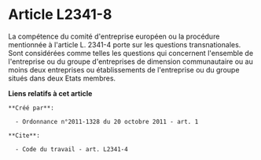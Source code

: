 # Article L2341-8

La compétence du comité d'entreprise européen ou la procédure mentionnée à l'article L. 2341-4 porte sur les questions
transnationales. Sont considérées comme telles les questions qui concernent l'ensemble de l'entreprise ou du groupe
d'entreprises de dimension communautaire ou au moins deux entreprises ou établissements de l'entreprise ou du groupe situés
dans deux Etats membres.

**Liens relatifs à cet article**

	**Créé par**:

	  - Ordonnance n°2011-1328 du 20 octobre 2011 - art. 1

	**Cite**:

	  - Code du travail - art. L2341-4
